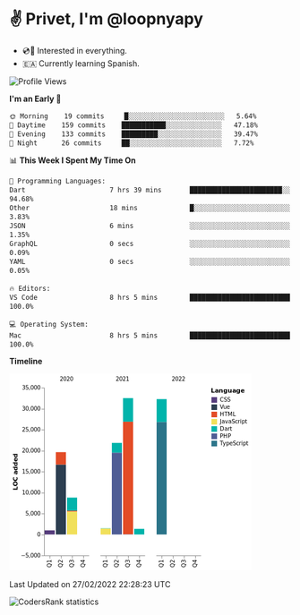 # ✌️ Privet, I'm @loopnyapy

- 💿📀 Interested in everything.
- 🇪🇦 Currently learning Spanish.

<!--START_SECTION:waka-->
![Profile Views](http://img.shields.io/badge/Profile%20Views-80-blue)

**I'm an Early 🐤** 

```text
🌞 Morning    19 commits     █░░░░░░░░░░░░░░░░░░░░░░░░   5.64% 
🌆 Daytime    159 commits    ███████████░░░░░░░░░░░░░░   47.18% 
🌃 Evening    133 commits    █████████░░░░░░░░░░░░░░░░   39.47% 
🌙 Night      26 commits     ██░░░░░░░░░░░░░░░░░░░░░░░   7.72%

```


📊 **This Week I Spent My Time On** 

```text
💬 Programming Languages: 
Dart                     7 hrs 39 mins       ███████████████████████░░   94.68% 
Other                    18 mins             █░░░░░░░░░░░░░░░░░░░░░░░░   3.83% 
JSON                     6 mins              ░░░░░░░░░░░░░░░░░░░░░░░░░   1.35% 
GraphQL                  0 secs              ░░░░░░░░░░░░░░░░░░░░░░░░░   0.09% 
YAML                     0 secs              ░░░░░░░░░░░░░░░░░░░░░░░░░   0.05%

🔥 Editors: 
VS Code                  8 hrs 5 mins        █████████████████████████   100.0%

💻 Operating System: 
Mac                      8 hrs 5 mins        █████████████████████████   100.0%

```

**Timeline**

![Chart not found](https://raw.githubusercontent.com/loopnyapy/loopnyapy/main/charts/bar_graph.png) 


 Last Updated on 27/02/2022 22:28:23 UTC
<!--END_SECTION:waka-->

![CodersRank statistics](https://cr-ss-service.azurewebsites.net/api/ScreenShot?widget=summary&username=loopnyapy)
